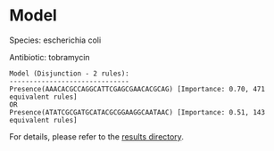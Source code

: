 
# Model

Species: escherichia coli

Antibiotic: tobramycin

```
Model (Disjunction - 2 rules):
------------------------------
Presence(AAACACGCCAGGCATTCGAGCGAACACGCAG) [Importance: 0.70, 471 equivalent rules]
OR
Presence(ATATCGCGATGCATACGCGGAAGGCAATAAC) [Importance: 0.51, 143 equivalent rules]

```

For details, please refer to the [results directory](../../../../../results/scm_b/escherichia%20coli/tobramycin/repeat_5/).

